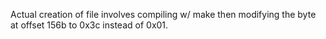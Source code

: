Actual creation of file involves compiling w/ make then modifying the byte at offset 156b to 0x3c instead of 0x01.